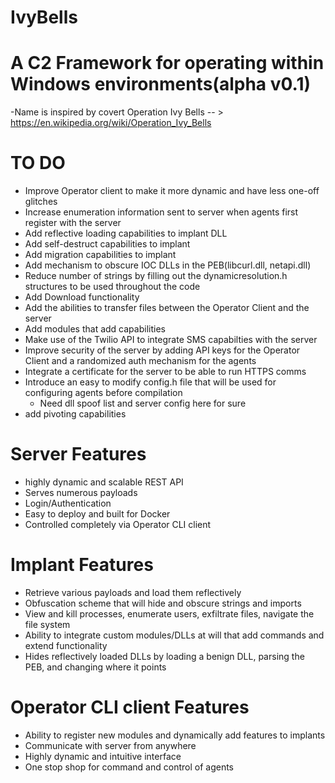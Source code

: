 # IvyBells
# A C2 Framework for operating within Windows environments(alpha v0.1)
-Name is inspired by covert Operation Ivy Bells -- > https://en.wikipedia.org/wiki/Operation_Ivy_Bells


# TO DO
- Improve Operator client to make it more dynamic and have less one-off glitches
- Increase enumeration information sent to server when agents first register with the server
- Add reflective loading capabilities to implant DLL
- Add self-destruct capabilities to implant 
- Add migration capabilities to implant
- Add mechanism to obscure IOC DLLs in the PEB(libcurl.dll, netapi.dll)
- Reduce number of strings by filling out the dynamicresolution.h structures to be used throughout the code
- Add Download functionality
- Add the abilities to transfer files between the Operator Client and the server
- Add modules that add capabilities
- Make use of the Twilio API to integrate SMS capabilties with the server
- Improve security of the server by adding API keys for the Operator Client and a randomized auth mechanism for the agents
- Integrate a certificate for the server to be able to run HTTPS comms
- Introduce an easy to modify config.h file that will be used for configuring agents before compilation
  - Need dll spoof list and server config here for sure
- add pivoting capabilities

# Server Features
- highly dynamic and scalable REST API
- Serves numerous payloads
- Login/Authentication
- Easy to deploy and built for Docker
- Controlled completely via Operator CLI client

# Implant Features
- Retrieve various payloads and load them reflectively
- Obfuscation scheme that will hide and obscure strings and imports
- View and kill processes, enumerate users, exfiltrate files, navigate the file system
- Ability to integrate custom modules/DLLs at will that add commands and extend functionality
- Hides reflectively loaded DLLs by loading a benign DLL, parsing the PEB, and changing where it points

# Operator CLI client Features
- Ability to register new modules and dynamically add features to implants
- Communicate with server from anywhere
- Highly dynamic and intuitive interface
- One stop shop for command and control of agents
